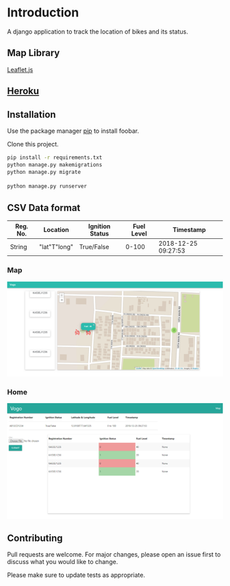 # Introduction

A django application to track the location of bikes and its status. 

## Map Library
   [Leaflet.js](https://leafletjs.com/)

## [Heroku](https://vogotracker.herokuapp.com/home)
 
## Installation

Use the package manager [pip](https://pip.pypa.io/en/stable/) to install foobar.

Clone this project.
```bash
pip install -r requirements.txt
python manage.py makemigrations
python manage.py migrate

python manage.py runserver
```

## CSV Data format

Reg. No.  |Location          |Ignition Status|   Fuel Level | Timestamp|
------------- | ------------- |------------- | ------------- | ------------- |
String  | "lat"T"long" |    True/False           |   0-100 |2018-12-25 09:27:53


### Map
![alt tag](https://raw.githubusercontent.com/PrinceSharzeel/Bike-Tracker/master/map%20(1).png "Location of bikes with clustering")

### Home
![alt tag](https://raw.githubusercontent.com/PrinceSharzeel/Bike-Tracker/master/home.png "Home Page")

## Contributing
Pull requests are welcome. For major changes, please open an issue first to discuss what you would like to change.

Please make sure to update tests as appropriate.

